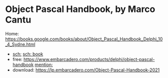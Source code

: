 # Object Pascal Handbook, by Marco Cantu
Home: https://books.google.com/books/about/Object_Pascal_Handbook_Delphi_10_4_Sydne.html
- [sch:](https://www.google.com/search?q=marco+%22object+pascal%22) [sch: book](https://www.google.com/search?q=Marco+Cantu%E2%80%99s+Object+Pascal+Handbook)
- free: https://www.embarcadero.com/products/delphi/object-pascal-handbook [mention:](https://youtu.be/2rwaQN_O3bU?list=PLwUPJvR9mZHjDFgI9MlNUhH4I7CScwKm0&t=140)
- download: https://lp.embarcadero.com/Object-Pascal-Handbook-2021
